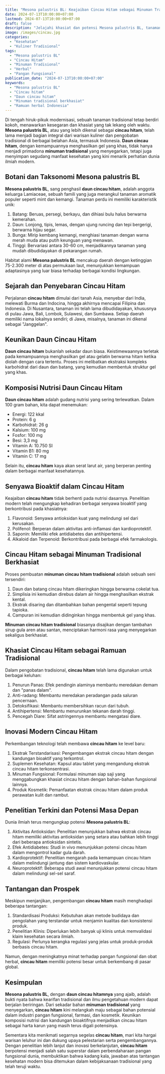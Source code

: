 ```yaml
---
title: "Mesona palustris BL: Keajaiban Cincau Hitam sebagai Minuman Tradisional Berkhasiat"
date: 2024-07-13T10:00:00+07:00
lastmod: 2024-07-13T10:00:00+07:00
draft: false
description: "Jelajahi khasiat dan potensi Mesona palustris BL, tanaman penghasil cincau hitam yang telah lama menjadi minuman tradisional berkhasiat di Asia."
image: /images/cincau.jpg
categories:
  - "Kesehatan"
  - "Kuliner Tradisional"
tags:
  - "Mesona palustris BL"
  - "Cincau Hitam"
  - "Minuman Tradisional"
  - "Herbal"
  - "Pangan Fungsional"
publication_date: "2024-07-13T10:00:00+07:00"
keywords:
  - "Mesona palustris BL"
  - "Cincau hitam"
  - "Daun cincau hitam"
  - "Minuman tradisional berkhasiat"
  - "Ramuan herbal Indonesia"
---
```


Di tengah hiruk-pikuk modernisasi, sebuah tanaman tradisional tetap berdiri kokoh, menawarkan kesegaran dan khasiat yang tak lekang oleh waktu. **Mesona palustris BL**, atau yang lebih dikenal sebagai **cincau hitam**, telah lama menjadi bagian integral dari warisan kuliner dan pengobatan tradisional di berbagai belahan Asia, termasuk Indonesia. **Daun cincau hitam**, dengan kemampuannya menghasilkan gel yang khas, tidak hanya menjadi primadona **minuman tradisional** yang menyegarkan, tetapi juga menyimpan segudang manfaat kesehatan yang kini menarik perhatian dunia ilmiah modern.

## Botani dan Taksonomi Mesona palustris BL

**Mesona palustris BL**, sang penghasil **daun cincau hitam**, adalah anggota keluarga Lamiaceae, sebuah famili yang juga merangkul tanaman aromatik populer seperti mint dan kemangi. Tanaman perdu ini memiliki karakteristik unik:

1. Batang: Beruas, persegi, berkayu, dan dihiasi bulu halus berwarna kemerahan.
2. Daun: Lonjong, tipis, lemas, dengan ujung runcing dan tepi bergerigi, berwarna hijau segar.
3. Bunga: Mirip kembang kemangi, menghiasi tanaman dengan warna merah muda atau putih keunguan yang menawan.
4. Tinggi: Bervariasi antara 30-60 cm, menjadikannya tanaman yang mudah dibudidayakan di pekarangan rumah.

Habitat alami **Mesona palustris BL** mencakup daerah dengan ketinggian 75-2.300 meter di atas permukaan laut, menunjukkan kemampuan adaptasinya yang luar biasa terhadap berbagai kondisi lingkungan.

## Sejarah dan Penyebaran Cincau Hitam

Perjalanan **cincau hitam** dimulai dari tanah Asia, menyebar dari India, melewati Burma dan Indocina, hingga akhirnya mencapai Filipina dan Indonesia. Di Nusantara, tanaman ini telah lama dibudidayakan, khususnya di pulau Jawa, Bali, Lombok, Sulawesi, dan Sumbawa. Setiap daerah memiliki nama lokalnya sendiri; di Jawa, misalnya, tanaman ini dikenal sebagai "Janggelan".

## Keunikan Daun Cincau Hitam

**Daun cincau hitam** bukanlah sekadar daun biasa. Keistimewaannya terletak pada kemampuannya menghasilkan gel atau gelatin berwarna hitam ketika diolah dengan cara tertentu. Proses ini melibatkan ekstraksi kompleks karbohidrat dari daun dan batang, yang kemudian membentuk struktur gel yang khas.

## Komposisi Nutrisi Daun Cincau Hitam

**Daun cincau hitam** adalah gudang nutrisi yang sering terlewatkan. Dalam 100 gram bahan, kita dapat menemukan:

- Energi: 122 kkal
- Protein: 6 g
- Karbohidrat: 26 g
- Kalsium: 100 mg
- Fosfor: 100 mg
- Besi: 3,3 mg
- Vitamin A: 10.750 SI
- Vitamin B1: 80 mg
- Vitamin C: 17 mg

Selain itu, **cincau hitam** kaya akan serat larut air, yang berperan penting dalam berbagai manfaat kesehatannya.

## Senyawa Bioaktif dalam Cincau Hitam

Keajaiban **cincau hitam** tidak berhenti pada nutrisi dasarnya. Penelitian modern telah mengungkap kehadiran berbagai senyawa bioaktif yang berkontribusi pada khasiatnya:

1. Flavonoid: Senyawa antioksidan kuat yang melindungi sel dari kerusakan.
2. Polifenol: Berperan dalam aktivitas anti-inflamasi dan kardioprotektif.
3. Saponin: Memiliki efek antidiabetes dan antihipertensi.
4. Alkaloid dan Terpenoid: Berkontribusi pada berbagai efek farmakologis.

## Cincau Hitam sebagai Minuman Tradisional Berkhasiat

Proses pembuatan **minuman cincau hitam tradisional** adalah sebuah seni tersendiri:

1. Daun dan batang cincau hitam dikeringkan hingga berwarna cokelat tua.
2. Simplisia ini kemudian direbus dalam air hingga menghasilkan ekstrak kental.
3. Ekstrak disaring dan ditambahkan bahan pengental seperti tepung tapioka.
4. Campuran ini kemudian didinginkan hingga membentuk gel yang khas.

**Minuman cincau hitam tradisional** biasanya disajikan dengan tambahan sirup gula aren atau santan, menciptakan harmoni rasa yang menyegarkan sekaligus berkhasiat.

## Khasiat Cincau Hitam sebagai Ramuan Tradisional

Dalam pengobatan tradisional, **cincau hitam** telah lama digunakan untuk berbagai keluhan:

1. Penurun Panas: Efek pendingin alaminya membantu meredakan demam dan "panas dalam".
2. Anti-radang: Membantu meredakan peradangan pada saluran pencernaan.
3. Detoksifikasi: Membantu membersihkan racun dari tubuh.
4. Antihipertensi: Membantu menurunkan tekanan darah tinggi.
5. Pencegah Diare: Sifat astringennya membantu mengatasi diare.

## Inovasi Modern Cincau Hitam

Perkembangan teknologi telah membawa **cincau hitam** ke level baru:

1. Ekstrak Terstandarisasi: Pengembangan ekstrak cincau hitam dengan kandungan bioaktif yang terkontrol.
2. Suplemen Kesehatan: Kapsul atau tablet yang mengandung ekstrak cincau hitam terkonsentrasi.
3. Minuman Fungsional: Formulasi minuman siap saji yang menggabungkan khasiat cincau hitam dengan bahan-bahan fungsional lainnya.
4. Produk Kosmetik: Pemanfaatan ekstrak cincau hitam dalam produk perawatan kulit dan rambut.

## Penelitian Terkini dan Potensi Masa Depan

Dunia ilmiah terus mengungkap potensi **Mesona palustris BL**:

1. Aktivitas Antioksidan: Penelitian menunjukkan bahwa ekstrak cincau hitam memiliki aktivitas antioksidan yang setara atau bahkan lebih tinggi dari beberapa antioksidan sintetis.
2. Efek Antidiabetes: Studi in vivo menunjukkan potensi cincau hitam dalam mengontrol kadar gula darah.
3. Kardioprotektif: Penelitian mengarah pada kemampuan cincau hitam dalam melindungi jantung dan sistem kardiovaskular.
4. Neuroprotektif: Beberapa studi awal menunjukkan potensi cincau hitam dalam melindungi sel-sel saraf.

## Tantangan dan Prospek

Meskipun menjanjikan, pengembangan **cincau hitam** masih menghadapi beberapa tantangan:

1. Standardisasi Produksi: Kebutuhan akan metode budidaya dan pengolahan yang terstandar untuk menjamin kualitas dan konsistensi produk.
2. Penelitian Klinis: Diperlukan lebih banyak uji klinis untuk memvalidasi klaim kesehatan secara ilmiah.
3. Regulasi: Perlunya kerangka regulasi yang jelas untuk produk-produk berbasis cincau hitam.

Namun, dengan meningkatnya minat terhadap pangan fungsional dan obat herbal, **cincau hitam** memiliki potensi besar untuk berkembang di pasar global.

## Kesimpulan

**Mesona palustris BL**, dengan **daun cincau hitamnya** yang ajaib, adalah bukti nyata bahwa kearifan tradisional dan ilmu pengetahuan modern dapat berjalan beriringan. Dari sekadar bahan **minuman tradisional** yang menyegarkan, **cincau hitam** kini melangkah maju sebagai bahan potensial dalam industri pangan fungsional, farmasi, dan kosmetik. Keunikan komposisi nutrisi dan kandungan bioaktifnya menjadikan cincau hitam sebagai harta karun yang masih terus digali potensinya.

Sementara kita menikmati segarnya segelas **cincau hitam**, mari kita hargai warisan leluhur ini dan dukung upaya pelestarian serta pengembangannya. Dengan penelitian lebih lanjut dan inovasi berkelanjutan, **cincau hitam** berpotensi menjadi salah satu superstar dalam perbendaharaan pangan fungsional dunia, membuktikan bahwa kadang kala, jawaban atas tantangan kesehatan modern bisa ditemukan dalam kebijaksanaan tradisional yang telah teruji waktu.